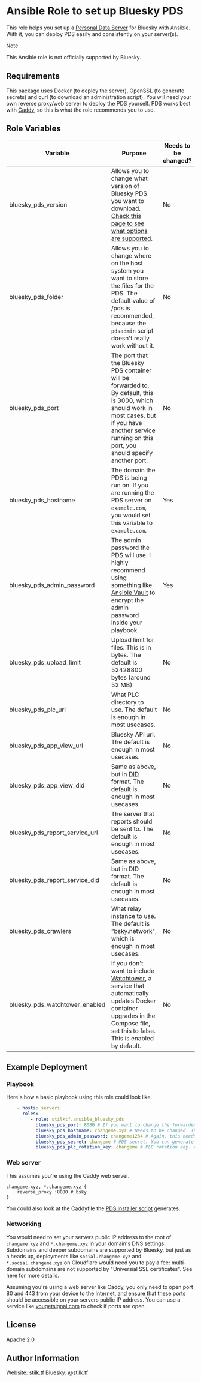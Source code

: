 Ansible Role to set up Bluesky PDS
=========

This role helps you set up a [Personal Data Server](https://github.com/bluesky-social/pds) for Bluesky with Ansible. With it, you can deploy PDS easily and consistently on your server(s).

> [!NOTE]  
> This Ansible role is not officially supported by Bluesky.

Requirements
------------

This package uses Docker (to deploy the server), OpenSSL (to generate secrets) and curl (to download an administration script). You will need your own reverse proxy/web server to deploy the PDS yourself. PDS works best with [Caddy](https://caddyserver.com/), so this is what the role recommends you to use.

Role Variables
--------------

| Variable | Purpose | Needs to be changed? |
| -------- | ------- | -------- |
| bluesky_pds_version | Allows you to change what version of Bluesky PDS you want to download. [Check this page to see what options are supported](https://github.com/bluesky-social/pds/pkgs/container/pds). | No |
| bluesky_pds_folder | Allows you to change where on the host system you want to store the files for the PDS. The default value of /pds is recommended, because the ``pdsadmin`` script doesn't really work without it. | No | 
| bluesky_pds_port | The port that the Bluesky PDS container will be forwarded to. By default, this is 3000, which should work in most cases, but if you have another service running on this port, you should specify another port. | No |
| bluesky_pds_hostname | The domain the PDS is being run on. If you are running the PDS server on ``example.com``, you would set this variable to ``example.com``. | Yes |
| bluesky_pds_admin_password | The admin password the PDS will use. I highly recommend using something like [Ansible Vault](https://docs.ansible.com/ansible/latest/vault_guide/index.html) to encrypt the admin password inside your playbook. | Yes |
| bluesky_pds_upload_limit | Upload limit for files. This is in bytes. The default is 52428800 bytes (around 52 MB) | No |
| bluesky_pds_plc_url | What PLC directory to use. The default is enough in most usecases. | No |
| bluesky_pds_app_view_url | Bluesky API url. The default is enough in most usecases. | No |
| bluesky_pds_app_view_did | Same as above, but in [DID](https://www.w3.org/TR/did-core/) format. The default is enough in most usecases. | No |
| bluesky_pds_report_service_url | The server that reports should be sent to. The default is enough in most usecases. | No |
| bluesky_pds_report_service_did | Same as above, but in DID format. The default is enough in most usecases. | No |
| bluesky_pds_crawlers | What relay instance to use. The default is "bsky.network", which is enough in most usecases. | No |
| bluesky_pds_watchtower_enabled | If you don't want to include [Watchtower](https://containrrr.dev/watchtower/), a service that automatically updates Docker container upgrades in the Compose file, set this to false. This is enabled by default. | No |

Example Deployment
----------------

### Playbook
Here's how a basic playbook using this role could look like.

```yaml
    - hosts: servers
      roles:
         - role: stilktf.ansible_bluesky_pds
           bluesky_pds_port: 8080 # If you want to change the forwarded port (what the port for the PDS will be on your host system) use this var
           bluesky_pds_hostname: changeme.xyz # Needs to be changed. This is the domain your PDS will be run on. This isn't automatically fixed for you; bring your own web server.
           bluesky_pds_admin_password: changeme1234 # Again, this needs to be changed. You should generate a secure, hard to crack password and store it using Ansible Vault. 
           bluesky_pds_secret: changeme # PDS secret. You can generate a secret using for example "openssl rand --hex 16". Ansible Vault is again a very nice tool for making sure nobody knows the secret but you.
           bluesky_pds_plc_rotation_key: changeme # PLC rotation key. Again, generate the secret using "openssl ecparam --name secp256k1 --genkey --noout --outform DER | tail --bytes=+8 | head --bytes=32 | xxd --plain --cols 32". Ansible Vault is useful for keeping secrets secure.
```

### Web server
This assumes you're using the Caddy web server.

```caddyfile
changeme.xyz, *.changeme.xyz {
	reverse_proxy :8080 # bsky
}
```

You could also look at the Caddyfile the [PDS installer script](https://github.com/bluesky-social/pds/blob/main/installer.sh#L308) generates. 

### Networking
You would need to set your servers public IP address to the root of ``changeme.xyz`` and ``*.changeme.xyz`` in your domain's DNS settings. Subdomains and deeper subdomains are supported by Bluesky, but just as a heads up, deployments like ``social.changeme.xyz`` and ``*.social.changeme.xyz`` on Cloudflare would need you to pay a fee: multi-domain subdomains are not supported by "Universial SSL certificates". See [here](https://developers.cloudflare.com/ssl/troubleshooting/version-cipher-mismatch/#multi-level-subdomains) for more details. 

Assuming you're using a web server like Caddy, you only need to open port 80 and 443 from your device to the Internet, and ensure that these ports should be accessible on your servers public IP address. You can use a service like [yougetsignal.com](https://www.yougetsignal.com/tools/open-ports/) to check if ports are open.

License
-------

Apache 2.0

Author Information
------------------

Website: [stilk.tf](https://stilk.tf)
Bluesky: [@stilk.tf](https://bsky.app/profile/stilk.tf)
